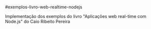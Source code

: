 #exemplos-livro-web-realtime-nodejs

Implementação dos exemplos do livro "Aplicações web real-time com Node.js" do Caio Ribeito Pereira 
